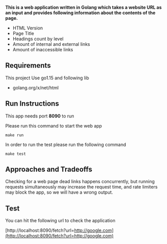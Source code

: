 **This is a web application written in Golang which takes a website URL as an input and provides following information about the contents of the page.** 

- HTML Version
- Page Title
- Headings count by level
- Amount of internal and external links
- Amount of inaccessible links

## Requirements

This project Use go1.15 and following lib
- golang.org/x/net/html

## Run Instructions

This app needs port **8090** to run

Please run this command to start the web app

    make run

In order to run the test please run the following command

    make test

##  Approaches and Tradeoffs

Checking for a web page dead links happens concurrently, but running requests simultaneously may increase the request time, and rate limiters may block the app, so we will have a wrong output.

## Test 

You can hit the following url to check the application

[http://localhost:8090/fetch?url=http://google.com](http://localhost:8090/fetch?url=http://google.com)